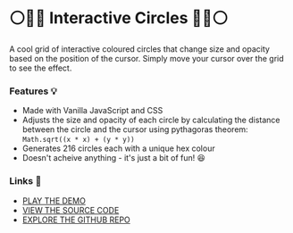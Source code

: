 # ⚪🔴🔵 Interactive Circles 🔵🔴⚪

A cool grid of interactive coloured circles that change size and opacity based on the position of the cursor. Simply move your cursor over the grid to see the effect.

### Features 💡
- Made with Vanilla JavaScript and CSS
- Adjusts the size and opacity of each circle by calculating the distance between the circle and the cursor using pythagoras theorem: `Math.sqrt((x * x) + (y * y))` 
- Generates 216 circles each with a unique hex colour
- Doesn't acheive anything - it's just a bit of fun! 😆

### Links 🔗
- [PLAY THE DEMO](https://js-interactive-grid-of-coloured-circles.rolandjlevy.repl.co)
- [VIEW THE SOURCE CODE](https://repl.it/@RolandJLevy/js-interactive-coloured-circles)
- [EXPLORE THE GITHUB REPO](https://github.com/rolandjlevy/js-interactive-coloured-circles)